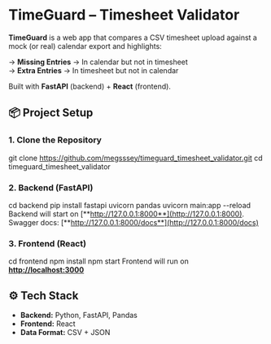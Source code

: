 # TimeGuard – Timesheet Validator

**TimeGuard** is a web app that compares a CSV timesheet upload against a mock (or real) calendar export and highlights:

 -> **Missing Entries** → In calendar but not in timesheet  
 -> **Extra Entries** → In timesheet but not in calendar  

Built with **FastAPI** (backend) + **React** (frontend).  

## 📦 Project Setup

### 1. Clone the Repository
git clone https://github.com/megsssey/timeguard_timesheet_validator.git
cd timeguard_timesheet_validator

### 2. Backend (FastAPI)
cd backend
pip install fastapi uvicorn pandas
uvicorn main:app --reload
Backend will start on [**http://127.0.0.1:8000**](http://127.0.0.1:8000).  
Swagger docs: [**http://127.0.0.1:8000/docs**](http://127.0.0.1:8000/docs)

### 3. Frontend (React)
cd frontend
npm install
npm start
Frontend will run on [**http://localhost:3000**](http://localhost:3000)
## ⚙️ Tech Stack

- **Backend:** Python, FastAPI, Pandas
- **Frontend:** React
- **Data Format:** CSV + JSON



